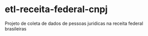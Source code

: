 # etl-receita-federal-cnpj
Projeto de coleta de dados de pessoas juridicas na receita federal brasileiras
